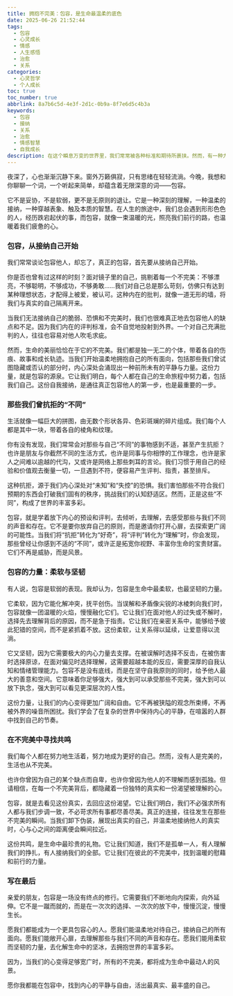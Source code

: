 ```yaml
---
title: 拥抱不完美：包容，是生命最温柔的底色
date: 2025-06-26 21:52:44
tags:
  - 包容
  - 心灵成长
  - 情感
  - 人生感悟
  - 治愈
  - 关系
categories:
  - 心灵哲学
  - 个人成长
toc: true
toc_number: true
abbrlink: 8a7b6c5d-4e3f-2d1c-0b9a-8f7e6d5c4b3a
keywords:
  - 包容
  - 接纳
  - 关系
  - 治愈
  - 情感智慧
  - 自我成长
description: 在这个瞬息万变的世界里，我们常常被各种标准和期待所裹挟。然而，有一种力量，它不声不响，却能温柔地化解一切坚冰，那就是包容。它不仅仅是对他人的宽恕，更是对自我、对世界深沉的理解与接纳。今天，让我们一起走进包容的内心世界，感受它如何成为我们生命中最温柔、最有力量的底色。
---
```


夜深了，心也渐渐沉静下来。窗外万籁俱寂，只有思绪在轻轻流淌。今晚，我想和你聊聊一个词，一个听起来简单，却蕴含着无限深意的词——包容。

它不是妥协，不是软弱，更不是无原则的退让。它是一种深刻的理解，一种温柔的接纳，一种穿越表象、触及本质的智慧。在人生的旅途中，我们总会遇到形形色色的人，经历跌宕起伏的事，而包容，就像一束温暖的光，照亮我们前行的路，也温暖着我们疲惫的心。

### 包容，从接纳自己开始

我们常常谈论包容他人，却忘了，真正的包容，首先要从接纳自己开始。

你是否也曾有过这样的时刻？面对镜子里的自己，挑剔着每一个不完美：不够漂亮，不够聪明，不够成功，不够勇敢……我们对自己总是那么苛刻，仿佛只有达到某种理想状态，才配得上被爱，被认可。这种内在的批判，就像一道无形的墙，将我们与真实的自己隔离开来。

当我们无法接纳自己的脆弱、恐惧和不完美时，我们也很难真正地去包容他人的缺点和不足。因为我们内在的评判标准，会不自觉地投射到外界。一个对自己充满批判的人，往往也容易对他人吹毛求疵。

然而，生命的美丽恰恰在于它的不完美。我们都是独一无二的个体，带着各自的伤痕、故事和成长轨迹。当我们开始温柔地拥抱自己的所有面向，包括那些我们曾试图隐藏或否认的部分时，内心深处会涌现出一种前所未有的平静与力量。这份力量，就是包容的源泉。它让我们明白，每个人都在自己的生命旅程中努力着，包括我们自己。这份自我接纳，是通往真正包容他人的第一步，也是最重要的一步。

### 那些我们曾抗拒的“不同”

生活就像一幅巨大的拼图，由无数个形状各异、色彩斑斓的碎片组成。我们每个人都是其中一块，带着各自的棱角和纹理。

你有没有发现，我们常常会对那些与自己“不同”的事物感到不适，甚至产生抗拒？也许是朋友与你截然不同的生活方式，也许是同事与你相悖的工作理念，也许是家人之间难以逾越的代沟，又或许是网络上那些刺耳的言论。我们习惯于用自己的经验和价值观去衡量一切，一旦遇到不符，便容易产生评判、指责，甚至排斥。

这种抗拒，源于我们内心深处对“未知”和“失控”的恐惧。我们害怕那些不符合我们预期的东西会打破我们固有的秩序，挑战我们的认知舒适区。然而，正是这些“不同”，构成了世界的丰富多彩。

包容，就是学着放下内心的预设和评判，去倾听，去理解，去感受那些与我们不同的声音和存在。它不是要你放弃自己的原则，而是邀请你打开心扉，去探索更广阔的可能性。当我们将“抗拒”转化为“好奇”，将“评判”转化为“理解”时，你会发现，那些曾经让你感到不适的“不同”，或许正是拓宽你视野、丰富你生命的宝贵财富。它们不再是威胁，而是风景。

### 包容的力量：柔软与坚韧

有人说，包容是软弱的表现。我却认为，包容是生命中最柔软，也最坚韧的力量。

它柔软，因为它能化解冲突，抚平创伤。当误解和矛盾像尖锐的冰棱刺向我们时，包容就像一团温暖的火焰，慢慢融化它们。它让我们在面对他人的过失或不解时，选择先去理解背后的原因，而不是急于指责。它让我们在亲密关系中，能够给予彼此犯错的空间，而不是紧抓着不放。这份柔软，让关系得以延续，让爱意得以流淌。

它又坚韧，因为它需要极大的内心力量去支撑。在被误解时选择不反击，在被伤害时选择原谅，在面对偏见时选择理解，这需要超越本能的反应，需要深厚的自我认知和情绪管理能力。包容不是没有底线，而是在坚守自我原则的同时，给予他人最大的善意和空间。它意味着你足够强大，强大到可以承受那些不完美，强大到可以放下执念，强大到可以看见更深层次的人性。

这份力量，让我们的内心变得更加广阔和自由。它不再被狭隘的观念所束缚，不再被外界的噪音所困扰。我们学会了在复杂的世界中保持内心的平静，在喧嚣的人群中找到自己的节奏。

### 在不完美中寻找共鸣

我们每个人都在努力地生活着，努力地成为更好的自己。然而，没有人是完美的，生活也从不完美。

也许你曾因为自己的某个缺点而自卑，也许你曾因为他人的不理解而感到孤独。但请相信，在每一个不完美背后，都隐藏着一份独特的真实和一份渴望被理解的心。

包容，就是去看见这份真实，去回应这份渴望。它让我们明白，我们不必强求所有人都与我们步调一致，不必苛求所有事都尽善尽美。真正的连接，往往发生在那些不完美的瞬间。当我们卸下伪装，展现出真实的自己，并温柔地接纳他人的真实时，心与心之间的距离便会瞬间拉近。

这份共鸣，是生命中最珍贵的礼物。它让我们知道，我们不是孤单一人，有人理解我们的挣扎，有人接纳我们的全部。它让我们在彼此的不完美中，找到温暖的慰藉和前行的力量。

### 写在最后

亲爱的朋友，包容是一场没有终点的修行。它需要我们不断地向内探索，向外延伸。它不是一蹴而就的，而是在一次次的选择、一次次的放下中，慢慢沉淀，慢慢生长。

愿我们都能成为一个更具包容心的人。愿我们能温柔地对待自己，接纳自己的所有面向。愿我们能敞开心扉，去理解那些与我们不同的声音和存在。愿我们能用柔软而坚韧的力量，去化解生命中的坚冰，去拥抱世界的丰富多彩。

因为，当我们的心变得足够宽广时，所有的不完美，都将成为生命中最动人的风景。

愿你我都能在包容中，找到内心的平静与自由，活出最真实、最丰盛的自己。